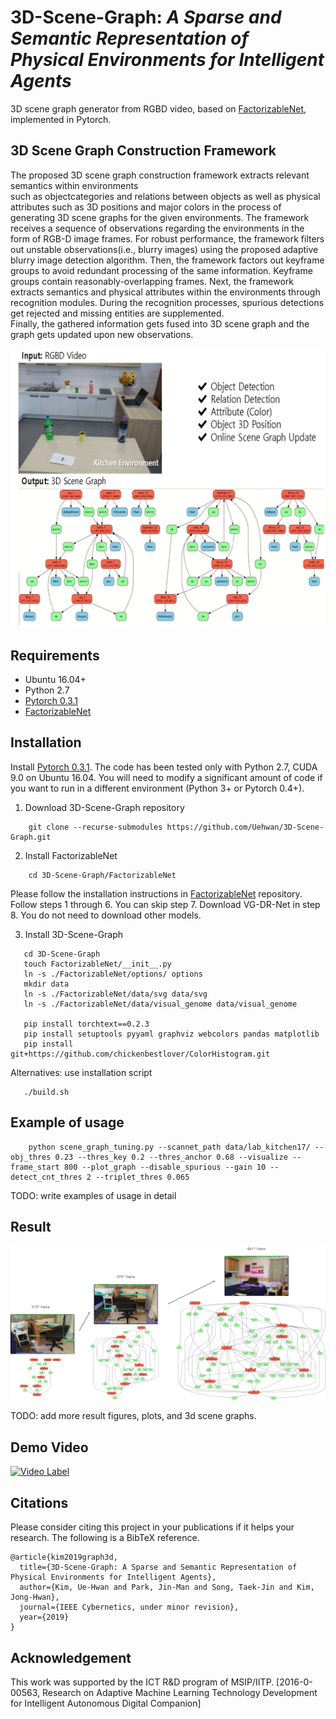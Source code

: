 # 3D-Scene-Graph: *A Sparse and Semantic Representation of Physical Environments for Intelligent Agents*
3D scene graph generator from RGBD video, based on [FactorizableNet](https://github.com/yikang-li/FactorizableNet), implemented in Pytorch.

## 3D Scene Graph Construction Framework
The  proposed  3D  scene  graph  construction  framework  extracts  relevant  semantics  within  environments  
such  as  objectcategories  and  relations  between  objects  as  well  as  physical attributes 
such as 3D positions and major colors in the process of generating 3D scene graphs for the given environments. 
The framework receives a sequence of observations regarding the environments in the form of RGB-D image frames. 
For robust performance,  the  framework  filters  out  unstable  observations(i.e., blurry images) 
using the proposed adaptive blurry image detection algorithm. 
Then, the framework factors out keyframe groups  to  avoid  redundant  processing  of  the  same  information. 
Keyframe groups contain reasonably-overlapping frames. Next, the framework extracts semantics and physical attributes 
within the environments through recognition modules. 
During the  recognition  processes,  spurious  detections  get  rejected and  missing  entities  are  supplemented.  
Finally,  the  gathered information gets fused into 3D scene graph and the graph gets updated upon new observations.


<img src="vis_result/fig/3dsg_readme_fig.png" width="600">

## Requirements
* Ubuntu 16.04+
* Python 2.7
* [Pytorch 0.3.1](https://pytorch.org/get-started/previous-versions/) 
* [FactorizableNet](https://github.com/yikang-li/FactorizableNet)

## Installation

Install [Pytorch 0.3.1](https://pytorch.org/get-started/previous-versions/). The code has been tested only with Python 2.7, CUDA 9.0 on Ubuntu 16.04. 
You will need to modify a significant amount of code if you want to run in a different environment (Python 3+ or Pytorch 0.4+).


1. Download 3D-Scene-Graph repository 

```
    git clone --recurse-submodules https://github.com/Uehwan/3D-Scene-Graph.git
```
2. Install FactorizableNet
```
    cd 3D-Scene-Graph/FactorizableNet
```
Please follow the installation instructions in [FactorizableNet](https://github.com/yikang-li/FactorizableNet) repository.
Follow steps 1 through 6. You can skip step 7. Download VG-DR-Net in step 8. You do not need to download other models.


3. Install 3D-Scene-Graph
```
   cd 3D-Scene-Graph
   touch FactorizableNet/__init__.py
   ln -s ./FactorizableNet/options/ options
   mkdir data
   ln -s ./FactorizableNet/data/svg data/svg
   ln -s ./FactorizableNet/data/visual_genome data/visual_genome
   
   pip install torchtext==0.2.3
   pip install setuptools pyyaml graphviz webcolors pandas matplotlib 
   pip install git+https://github.com/chickenbestlover/ColorHistogram.git
```

Alternatives: use installation script
```
   ./build.sh
```


## Example of usage

```
    python scene_graph_tuning.py --scannet_path data/lab_kitchen17/ --obj_thres 0.23 --thres_key 0.2 --thres_anchor 0.68 --visualize --frame_start 800 --plot_graph --disable_spurious --gain 10 --detect_cnt_thres 2 --triplet_thres 0.065
```

TODO: write examples of usage in detail

## Result

![scores1](./vis_result/fig/result1.png)

TODO: add more result figures, plots, and 3d scene graphs.



## Demo Video

[![Video Label](http://img.youtube.com/vi/DpW7eyF2HiI/0.jpg)](https://youtu.be/DpW7eyF2HiI)

## Citations

Please consider citing this project in your publications if it helps your research. 
The following is a BibTeX reference. 

```
@article{kim2019graph3d,
  title={3D-Scene-Graph: A Sparse and Semantic Representation of Physical Environments for Intelligent Agents},
  author={Kim, Ue-Hwan and Park, Jin-Man and Song, Taek-Jin and Kim, Jong-Hwan},
  journal={IEEE Cybernetics, under minor revision},
  year={2019}
}
```

## Acknowledgement
This work was supported by the ICT R&D program
of MSIP/IITP. [2016-0-00563, Research on Adaptive Machine
Learning Technology Development for Intelligent Autonomous
Digital Companion]
